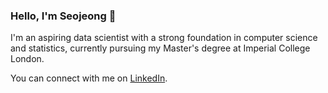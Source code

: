 ### Hello, I'm Seojeong 👋

I'm an aspiring data scientist with a strong foundation in computer science and statistics, currently pursuing my Master's degree at Imperial College London.

You can connect with me on [LinkedIn](https://www.linkedin.com/in/seojeong-hong-933973256).
